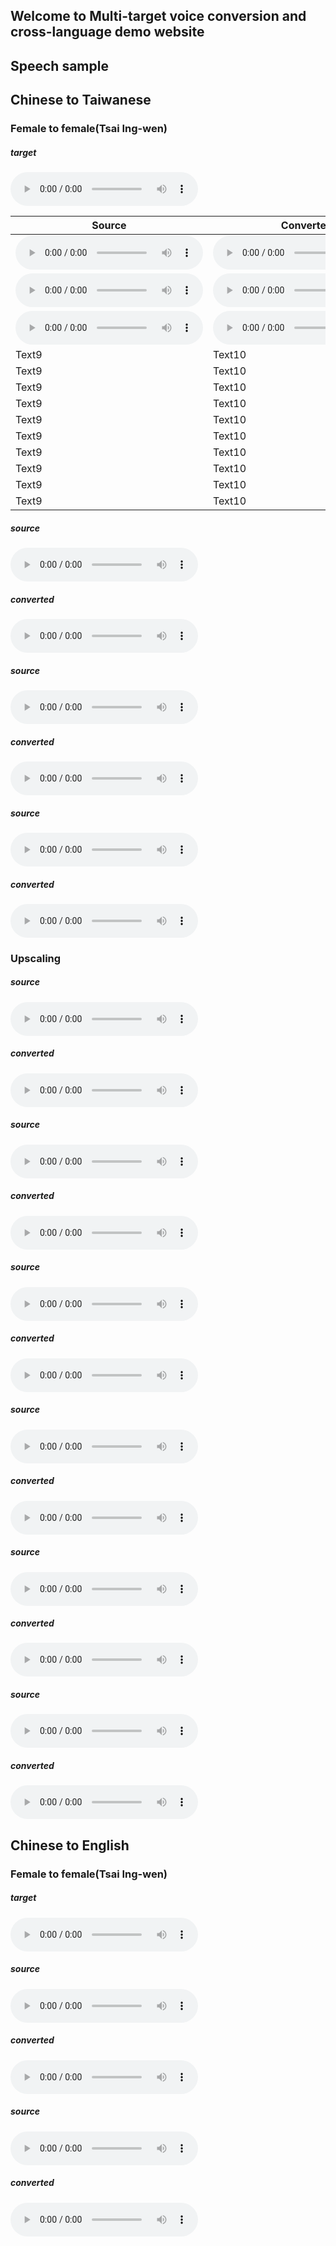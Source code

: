 ## Welcome to Multi-target voice conversion and cross-language demo website

<h2 id="speech-sample">Speech sample</h2>

<h2 id="speech-sample">Chinese to Taiwanese</h2>

<h3 id="female-to-female">Female to female(Tsai Ing-wen)</h3>

##### target
<audio controls="controls">
<source type="audio/wav" src="res/src/S-12.wav" /></source>
</audio>


| Source | Converted |
| ----- | ----- |
| <audio controls="controls"><source type="audio/wav" src="res/src/Combine003_Sync061.wav" /></source></audio> | <audio controls="controls"><source type="audio/wav" src="res/src/Com03_061_to_tsi_M_.wav" /></source></audio> |
| <audio controls="controls"><source type="audio/wav" src="res/src/Combine003_Sync086_no_speaker_173.53-175.45.wav" /></source></audio> | <audio controls="controls"><source type="audio/wav" src="res/src/Com03_086_to_tsi_M_.wav" /></source></audio> |
| <audio controls="controls"><source type="audio/wav" src="res/src/Combine003_Sync284.wav" /></source></audio> | <audio controls="controls"><source type="audio/wav" src="res/src/Combine003_Sync284_TSI.wav" /></source></audio> |
| Text9 | Text10 |
| Text9 | Text10 |
| Text9 | Text10 |
| Text9 | Text10 |
| Text9 | Text10 |
| Text9 | Text10 |
| Text9 | Text10 |
| Text9 | Text10 |
| Text9 | Text10 |
| Text9 | Text10 |



##### source
<audio controls="controls">
<source type="audio/wav" src="res/src/Combine003_Sync298.wav" /></source>
</audio>

##### converted
<audio controls="controls">
<source type="audio/wav" src="res/src/Combine003_Sync298_TSI.wav" /></source>
</audio>



##### source
<audio controls="controls">
<source type="audio/wav" src="res/src/Combine003_Sync303.wav" /></source>
</audio>

##### converted
<audio controls="controls">
<source type="audio/wav" src="res/src/Combine003_Sync303_no_TSI.wav" /></source>
</audio>



##### source
<audio controls="controls">
<source type="audio/wav" src="res/src/Combine003_Sync325_no_speaker_692.30-694.45.wav" /></source>
</audio>

##### converted
<audio controls="controls">
<source type="audio/wav" src="res/src/Combine003_Sync325_no_TSI.wav" /></source>
</audio>

### Upscaling

##### source
<audio controls="controls">
<source type="audio/wav" src="res/src/Combine003_Sync331.wav" /></source>
</audio>

##### converted
<audio controls="controls">
<source type="audio/wav" src="res/src/Combine003_Sync331_no_TSI.wav" /></source>
</audio>



##### source
<audio controls="controls">
<source type="audio/wav" src="res/src/Combine003_Sync725.wav" /></source>
</audio>

##### converted
<audio controls="controls">
<source type="audio/wav" src="res/src/Combine003_Sync725_TSI.wav" /></source>
</audio>



##### source
<audio controls="controls">
<source type="audio/wav" src="res/src/S-2.wav" /></source>
</audio>

##### converted
<audio controls="controls">
<source type="audio/wav" src="res/src/S-2_TSI.wav" /></source>
</audio>



##### source
<audio controls="controls">
<source type="audio/wav" src="res/src/S-8.wav" /></source>
</audio>

##### converted
<audio controls="controls">
<source type="audio/wav" src="res/src/S-8_TSI.wav" /></source>
</audio>



##### source
<audio controls="controls">
<source type="audio/wav" src="res/src/S-25.wav" /></source>
</audio>

##### converted
<audio controls="controls">
<source type="audio/wav" src="res/src/S-25_TSI.wav" /></source>
</audio>



##### source
<audio controls="controls">
<source type="audio/wav" src="res/src/S-59.wav" /></source>
</audio>

##### converted
<audio controls="controls">
<source type="audio/wav" src="res/src/S-59_TSI.wav" /></source>
</audio>



## Chinese to English

<h3 id="female-to-female">Female to female(Tsai Ing-wen)</h3>

##### target 
<audio controls="controls">
<source type="audio/wav" src="res/src/S-10.wav"></source>
</audio>

##### source 
<audio controls="controls">
<source type="audio/wav" src="res/src/p228_219.wav"></source>
</audio>

##### converted 
<audio controls="controls">
<source type="audio/wav" src="res/src/p228_216_to_Tsi.wav"></source>
</audio>

##### source 
<audio controls="controls">
<source type="audio/wav" src="res/src/p228_339.wav"></source>
</audio>

##### converted 
<audio controls="controls">
<source type="audio/wav" src="res/src/p228_339_to_Tsi.wav"></source>
</audio>